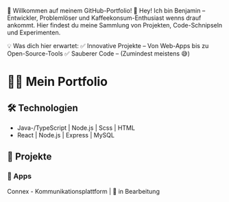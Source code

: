 
<!--
## Hi there 👋
**JinnNexus/JinnNexus** is a ✨ _special_ ✨ repository because its `README.md` (this file) appears on your GitHub profile.

Here are some ideas to get you started:

- 🔭 I’m currently working on ...
- 🌱 I’m currently learning ...
- 👯 I’m looking to collaborate on ...
- 🤔 I’m looking for help with ...
- 💬 Ask me about ...
- 📫 How to reach me: ...
- 😄 Pronouns: ...
- ⚡ Fun fact: ...
-->
🚀 Willkommen auf meinem GitHub-Portfolio!
👋 Hey! Ich bin Benjamin – Entwickler, Problemlöser und Kaffeekonsum-Enthusiast wenns drauf ankommt.
Hier findest du meine Sammlung von Projekten, Code-Schnipseln und Experimenten.

💡 Was dich hier erwartet:
✅ Innovative Projekte – Von Web-Apps bis zu Open-Source-Tools
✅ Sauberer Code – (Zumindest meistens 😅)

# 👨‍💻 Mein Portfolio
## 🛠 Technologien
- Java-/TypeScript | Node.js | Scss | HTML
- React | Node.js | Express | MySQL
## 📂 Projekte
### 🚀 Apps
Connex - Kommunikationsplattform | 🌱 in Bearbeitung
